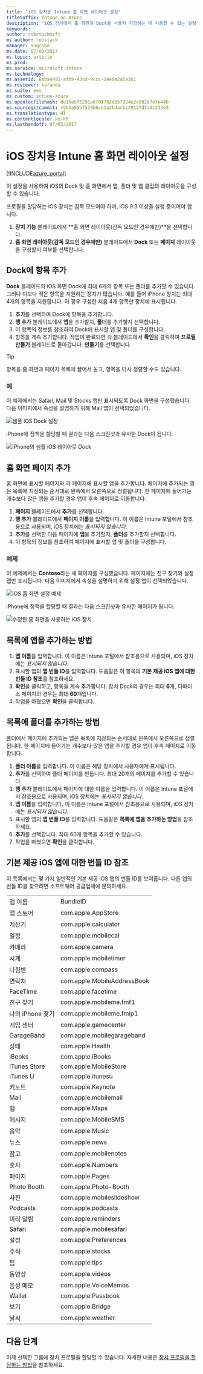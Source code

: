 ```yaml
---
title: "iOS 장치용 Intune 홈 화면 레이아웃 설정"
titleSuffix: Intune on Azure
description: "iOS 장치에서 홈 화면과 Dock를 사용자 지정하는 데 사용할 수 있는 설정을 알아봅니다.\""
keywords: 
author: robstackmsft
ms.author: robstack
manager: angrobe
ms.date: 07/03/2017
ms.topic: article
ms.prod: 
ms.service: microsoft-intune
ms.technology: 
ms.assetid: 6aba4491-afb9-43cd-9ccc-14e6a2a5a3b1
ms.reviewer: karanda
ms.suite: ems
ms.custom: intune-azure
ms.openlocfilehash: de15a5f5291a6701782d357d24e2e802d7e7e44b
ms.sourcegitcommit: c9b3a95bf529b6cb2a2bdacbc49127dfa0c233e5
ms.translationtype: HT
ms.contentlocale: ko-KR
ms.lasthandoff: 07/05/2017
---
```

# <a name="intune-home-screen-layout-settings-for-ios-devices"></a>iOS 장치용 Intune 홈 화면 레이아웃 설정

[!INCLUDE[azure_portal](./includes/azure_portal.md)]

이 설정을 사용하여 iOS의 Dock 및 홈 화면에서 앱, 폴더 및 웹 클립의 레이아웃을 구성할 수 있습니다.

프로필을 할당하는 iOS 장치는 감독 모드여야 하며, iOS 9.3 이상을 실행 중이어야 합니다.

1. **장치 기능** 블레이드에서 **홈 화면 레이아웃(감독 모드인 경우에만)**을 선택합니다.
2. **홈 화면 레이아웃(감독 모드인 경우에만)** 블레이드에서 **Dock** 또는 **페이지** 레이아웃을 구성할지 여부를 선택합니다.

## <a name="add-items-to-the-dock"></a>Dock에 항목 추가

**Dock** 블레이드의 iOS 화면 Dock에 최대 6개의 항목 또는 폴더를 추가할 수 있습니다. 그러나 이보다 적은 항목을 지원하는 장치가 많습니다. 예를 들어 iPhone 장치는 최대 4개의 항목을 지원합니다. 이 경우 구성한 처음 4개 항목만 장치에 표시됩니다.

1. **추가**를 선택하여 Dock에 항목을 추가합니다.
2. **행 추가** 블레이드에서 **앱**을 추가할지, **폴더**를 추가할지 선택합니다.
3. 이 항목의 정보를 참조하여 Dock에 표시할 앱 및 폴더를 구성합니다.
4. 항목을 계속 추가합니다. 작업이 완료되면 각 블레이드에서 **확인**을 클릭하여 **프로필 만들기** 블레이드로 돌아갑니다. **만들기**를 선택합니다.

>[!TIP]
> 항목을 홈 화면과 페이지 목록에 끌어서 놓고, 항목을 다시 정렬할 수도 있습니다. 

### <a name="example"></a>예

이 예제에서는 Safari, Mail 및 Stocks 앱만 표시되도록 Dock 화면을 구성했습니다. 다음 이미지에서 속성을 설명하기 위해 Mail 앱이 선택되었습니다.

![샘플 iOS Dock 설정](http://i.imgur.com/FfFiUcP.png)

iPhone에 정책을 할당할 때 결과는 다음 스크린샷과 유사한 Dock이 됩니다.

![iPhone의 샘플 iOS 레이아웃 Dock](http://i.imgur.com/bAgCe8F.png)

## <a name="add-home-screen-pages"></a>홈 화면 페이지 추가

홈 화면에 표시할 페이지와 각 페이지에 표시할 앱을 추가합니다. 페이지에 추가되는 앱은 목록에 지정되는 순서대로 왼쪽에서 오른쪽으로 정렬됩니다. 한 페이지에 들어가는 개수보다 많은 앱을 추가할 경우 앱이 후속 페이지로 이동합니다.


1. **페이지** 블레이드에서 **추가**를 선택합니다.
2. **행 추가** 블레이드에서 **페이지 이름**을 입력합니다. 이 이름은 Intune 포털에서 참조용으로 사용되며, iOS 장치에는 *표시되지 않습니다*.
3. **추가**를 선택한 다음 페이지에 **앱**을 추가할지, **폴더**를 추가할지 선택합니다.
4. 이 항목의 정보를 참조하여 페이지에 표시할 앱 및 폴더를 구성합니다.

### <a name="example"></a>예제

이 예제에서는 **Contoso**라는 새 페이지를 구성했습니다. 페이지에는 친구 찾기와 설정 앱만 표시됩니다. 다음 이미지에서 속성을 설명하기 위해 설정 앱이 선택되었습니다.

![iOS 홈 화면 설정 예제](http://i.imgur.com/Jc2OxyX.png)

iPhone에 정책을 할당할 때 결과는 다음 스크린샷과 유사한 페이지가 됩니다.

![수정된 홈 화면을 사용하는 iOS 장치](http://i.imgur.com/Bd37PHa.png)

## <a name="how-to-add-an-app-to-the-list"></a>목록에 앱을 추가하는 방법

1. **앱 이름**을 입력합니다. 이 이름은 Intune 포털에서 참조용으로 사용되며, iOS 장치에는 *표시되지 않습니다*.
2. 표시할 앱의 **앱 번들 ID**를 입력합니다. 도움말은 이 항목의 **기본 제공 iOS 앱에 대한 번들 ID 참조**를 참조하세요.
3. **확인**을 클릭하고, 항목을 계속 추가합니다. 장치 Dock의 경우는 최대 **6**개, 디바이스 페이지의 경우는 최대 **60**개입니다.
4. 작업을 마쳤으면 **확인**을 클릭합니다.

## <a name="how-to-add-a-folder-to-the-list"></a>목록에 폴더를 추가하는 방법

폴더에서 페이지에 추가되는 앱은 목록에 지정되는 순서대로 왼쪽에서 오른쪽으로 정렬됩니다. 한 페이지에 들어가는 개수보다 많은 앱을 추가할 경우 앱이 후속 페이지로 이동합니다.

1. **폴더 이름**을 입력합니다. 이 이름은 해당 장치에서 사용자에게 표시됩니다.
2. **추가**를 선택하여 폴더 페이지를 만듭니다. 최대 20개의 페이지를 추가할 수 있습니다.
3. **행 추가** 블레이드에서 페이지에 대한 이름을 입력합니다. 이 이름은 Intune 포털에서 참조용으로 사용되며, iOS 장치에는 *표시되지 않습니다*.
3. **앱 이름**을 입력합니다. 이 이름은 Intune 포털에서 참조용으로 사용되며, iOS 장치에는 *표시되지 않습니다*.
2. 표시할 앱의 **앱 번들 ID**를 입력합니다. 도움말은 **목록에 앱을 추가하는 방법**을 참조하세요.
3. **추가**를 선택합니다. 최대 60개 항목을 추가할 수 있습니다.
4. 작업을 마쳤으면 **확인**을 클릭합니다.


## <a name="bundle-id-reference-for-built-in-ios-apps"></a>기본 제공 iOS 앱에 대한 번들 ID 참조

이 목록에서는 몇 가지 일반적인 기본 제공 iOS 앱의 번들 ID를 보여줍니다. 다른 앱의 번들 ID를 찾으려면 소프트웨어 공급업체에 문의하세요. 

|||
|-|-|
|앱 이름|BundleID|
|앱 스토어|com.apple.AppStore|
|계산기|com.apple.calculator|
|일정|com.apple.mobilecal|
|카메라|com.apple.camera|
|시계|com.apple.mobiletimer|
|나침반|com.apple.compass|
|연락처|com.apple.MobileAddressBook|
|FaceTime|com.apple.facetime|
|친구 찾기|com.apple.mobileme.fmf1|
|나의 iPhone 찾기|com.apple.mobileme.fmip1|
|게임 센터|com.apple.gamecenter|
|GarageBand|com.apple.mobilegarageband|
|상태|com.apple.Health|
|iBooks|com.apple.iBooks|
|iTunes Store|com.apple.MobileStore|
|iTunes U|com.apple.itunesu|
|키노트|com.apple.Keynote|
|Mail|com.apple.mobilemail|
|맵|com.apple.Maps|
|메시지|com.apple.MobileSMS|
|음악|com.apple.Music|
|뉴스|com.apple.news|
|참고|com.apple.mobilenotes|
|숫자|com.apple.Numbers|
|페이지|com.apple.Pages|
|Photo Booth|com.apple.Photo-Booth|
|사진|com.apple.mobileslideshow|
|Podcasts|com.apple.podcasts|
|미리 알림|com.apple.reminders|
|Safari|com.apple.mobilesafari|
|설정|com.apple.Preferences|
|주식|com.apple.stocks|
|팁|com.apple.tips|
|동영상|com.apple.videos|
|음성 메모|com.apple.VoiceMemos|
|Wallet|com.apple.Passbook|
|보기|com.apple.Bridge|
|날씨|com.apple.weather|


## <a name="next-steps"></a>다음 단계

이제 선택한 그룹에 장치 프로필을 할당할 수 있습니다. 자세한 내용은 [장치 프로필을 할당하는 방법](device-profile-assign.md)을 참조하세요.